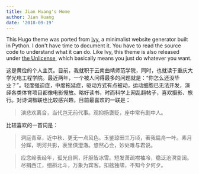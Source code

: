 ```yaml
---
title: Jian Huang's Home
author: Jian Huang
date: '2018-09-19'
---
```




This Hugo theme was ported from [Ivy](https://github.com/dmulholland/ivy), a minimalist website generator built in Python. I don't have time to document it. You have to read the source code to understand what it can do. Like Ivy, this theme is also released under [the Unlicense](https://en.wikipedia.org/wiki/Unlicense), which basically means you just do whatever you want.

这是黄俭的个人主页。目前，我就职于云南曲靖师范学院，同时，也就读于重庆大学光电工程学院。最近两年，一个被人问得最多的问题就是：“你怎么还没毕业？”。轻度强迫症，中度拖延症，驱动方式有点被动，运动细胞已无法开发，演绎各类体育项目都像电影慢放。略好读书，时而科学上网乱翻帖子，喜欢摄影、旅行。对诗词楹联也比较感兴趣，目前最喜欢的一联是：

>演悲欢离合，当代岂无前代事。观抑扬褒贬，座中常有剧中人。

比较喜欢的一首词是：

>洞庭青草，近中秋、更无一点风色。玉鉴琼田三万顷，著我扁舟一叶。素月分辉，明河共影，表里俱澄澈。悠然心会，妙处难与君说。

>应念岭表经年，孤光自照，肝胆皆冰雪。短发萧疏襟袖冷，稳泛沧溟空阔。尽揖西江，细斟北斗，万象为宾客。扣舷独啸，不知今夕何夕。


